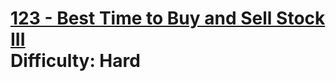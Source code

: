 # [123 - Best Time to Buy and Sell Stock III](https://leetcode.com/problems/best-time-to-buy-and-sell-stock-iii/) </br> Difficulty: Hard